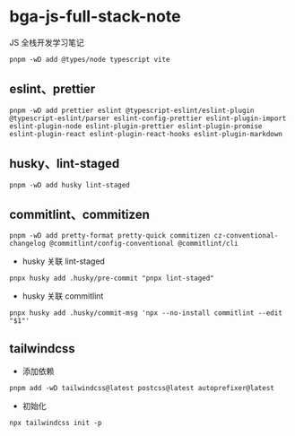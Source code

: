 # bga-js-full-stack-note

JS 全栈开发学习笔记

```shell
pnpm -wD add @types/node typescript vite
```

## eslint、prettier

```shell
pnpm -wD add prettier eslint @typescript-eslint/eslint-plugin @typescript-eslint/parser eslint-config-prettier eslint-plugin-import eslint-plugin-node eslint-plugin-prettier eslint-plugin-promise eslint-plugin-react eslint-plugin-react-hooks eslint-plugin-markdown
```

## husky、lint-staged

```shell
pnpm -wD add husky lint-staged
```

## commitlint、commitizen

```shell
pnpm -wD add pretty-format pretty-quick commitizen cz-conventional-changelog @commitlint/config-conventional @commitlint/cli
```

- husky 关联 lint-staged

```shell
pnpx husky add .husky/pre-commit "pnpx lint-staged"
```

- husky 关联 commitlint

```shell
pnpx husky add .husky/commit-msg 'npx --no-install commitlint --edit "$1"'
```

## tailwindcss

- 添加依赖

```shell
pnpm add -wD tailwindcss@latest postcss@latest autoprefixer@latest
```

- 初始化

```shell
npx tailwindcss init -p
```
